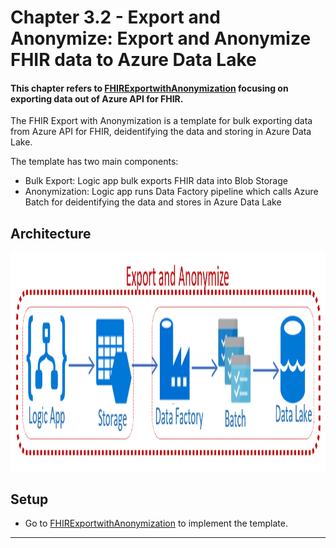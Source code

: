 # Chapter 3.2 - Export and Anonymize: Export and Anonymize FHIR data to Azure Data Lake

#### This chapter refers to [FHIRExportwithAnonymization](https://github.com/microsoft/health-architectures/tree/master/FHIR/FHIRExportwithAnonymization) focusing on exporting data out of Azure API for FHIR.

The FHIR Export with Anonymization is a template for bulk exporting data from Azure API for FHIR, deidentifying the data and storing in Azure Data Lake.

The template has two main components:
* Bulk Export: Logic app bulk exports FHIR data into Blob Storage
* Anonymization: Logic app runs Data Factory pipeline which calls Azure Batch for deidentifying the data and stores in Azure Data Lake

## Architecture
<center><img src="../images/ExportandAnonymize.png" width="850" height="350"></center>

## Setup
* Go to [FHIRExportwithAnonymization](https://github.com/microsoft/health-architectures/tree/master/FHIR/FHIRExportwithAnonymization) to implement the template.


*** 


